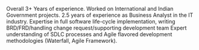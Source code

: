 Overall 3+ Years of experience. Worked on International and Indian Government projects.
2.5 years of experience as Business Analyst in the IT industry.
Expertise in full software life-cycle implementation, writing BRD/FRD/handling change request/supporting
development team Expert understanding of SDLC processes and Agile flavored development methodologies
(Waterfall, Agile Framework).

<!---
divekarsiddhesh/divekarsiddhesh is a ✨ special ✨ repository because its `README.md` (this file) appears on your GitHub profile.
You can click the Preview link to take a look at your changes.
--->
